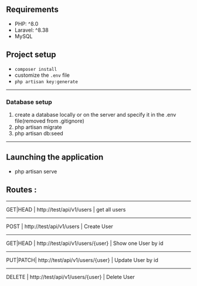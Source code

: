 ## Requirements
- PHP:  ^8.0
- Laravel: ^8.38
- MySQL 
## Project setup

- `composer install`
- customize the `.env` file
- `php artisan key:generate`
_____________
### Database setup
1) create a database locally or on the server and specify it in the .env file(removed from .gitignore)
2) php artisan migrate
3) php artisan db:seed

_____________

## Launching the application

* php artisan serve

## Routes : 
<hr>
GET|HEAD | http://test/api/v1/users        | get all users
<hr>
POST     | http://test/api/v1/users        | Create User
<hr>
GET|HEAD | http://test/api/v1/users/{user} | Show one User by id 
<hr>
PUT|PATCH| http://test/api/v1/users/{user} | Update User by id 
<hr>
DELETE   | http://test/api/v1/users/{user} | Delete User
